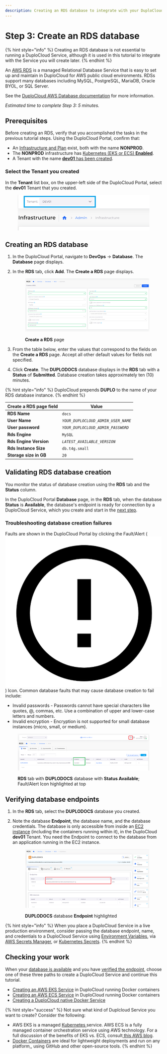 ```yaml
---
description: Creating an RDS database to integrate with your DuploCloud Service
---
```


# Step 3: Create an RDS database

{% hint style="info" %}
Creating an RDS database is not essential to running a DuploCloud Service, although it is used in this tutorial to integrate with the Service you will create later.
{% endhint %}

An [AWS RDS](https://aws.amazon.com/free/database/?trk=83add82a-8e52-4837-bc73-c323da62d78c\&sc\_channel=ps\&ef\_id=CjwKCAjwp6CkBhB\_EiwAlQVyxYi50yWfBj5SSxs6-gaDSqftnxbBO6Plfy0pYWyyxrZ3zI0goU6bLRoCGkQQAvD\_BwE:G:s\&s\_kwcid=AL!4422!3!610000101516!e!!g!!amazon%20database%20hosting!11086562318!108339552363) is a managed Relational Database Service that is easy to set up and maintain in DuploCloud for AWS public cloud environments. RDSs support many databases including MySQL, PostgreSQL, MariaDB, Oracle BYOL, or SQL Server. &#x20;

See the [DuploCloud AWS Database documentation](../aws-services/database/) for more information.

_Estimated time to complete Step 3: 5 minutes._

## Prerequisites <a href="#0-toc-title" id="0-toc-title"></a>

Before creating an RDS, verify that you accomplished the tasks in the previous tutorial steps. Using the DuploCloud Portal, confirm that:

* An [Infrastructure and Plan](step-1-infrastructure.md) exist, both with the name **NONPROD**.
* The **NONPROD** infrastructure has [Kubernetes (EKS or ECS) **Enabled**](step-1-infrastructure.md#check-your-work).&#x20;
* A Tenant with the name [**dev01** has been created](step-2-tenant.md).

### Select the Tenant you created

In the **Tenant** list box, on the upper-left side of the DuploCloud Portal, select the **dev01** Tenant that you created.

<figure><img src="../../.gitbook/assets/tenant_dev01.png" alt=""><figcaption></figcaption></figure>

## Creating an RDS database <a href="#0-toc-title" id="0-toc-title"></a>

1. In the DuploCloud Portal, navigate to **DevOps** -> **Database**. The **Database** page displays.
2.  In the **RDS** tab, click **Add**. The **Create a RDS** page displays.

    <figure><img src="../../.gitbook/assets/AWS_QS_11 (1).png" alt=""><figcaption><p><strong>Create a RDS</strong> page</p></figcaption></figure>
3. From the table below, enter the values that correspond to the fields on the **Create a RDS** page. Accept all other default values for fields not specified.&#x20;
4. Click **Create**. The **DUPLODOCS** database displays in the **RDS** tab with a **Status** of **Submitted**. Database creation takes approximately ten (10) minutes.&#x20;

{% hint style="info" %}
DuploCloud prepends **DUPLO** to the name of your RDS database instance.
{% endhint %}

| Create a RDS page field | Value                               |
| ----------------------- | ----------------------------------- |
| **RDS Name**            | `docs`                              |
| **User Name**           | _`YOUR_DUPLOCLOUD_ADMIN_USER_NAME`_ |
| **User password**       | _`YOUR_DUPLOCLOUD_ADMIN_PASSWORD`_  |
| **Rds Engine**          | `MySQL`                             |
| **Rds Engine Version**  | _`LATEST_AVAILABLE_VERSION`_        |
| **Rds Instance Size**   | `db.t4g.small`                      |
| **Storage size in GB**  | `20`                                |

## Validating RDS database creation <a href="#1-toc-title" id="1-toc-title"></a>

You monitor the status of database creation using the **RDS** tab and the **Status** column.&#x20;

In the DuploCloud Portal **Database** page, in the **RDS** tab, when the database **Status** is **Available**, the database's endpoint is ready for connection by a DuploCloud Service, which you create and start in the [next step](step-4-create-a-rds-database.md#checking-your-work).

### Troubleshooting database creation failures

Faults are shown in the DuploCloud Portal by clicking the Fault/Alert ( <img src="../../.gitbook/assets/alert_exclamation_point_circle_fault_icon.png" alt="" data-size="line"> ) Icon. Common database faults that may cause database creation to fail include:

* Invalid passwords - Passwords cannot have special characters like quotes, @, commas, etc. Use a combination of upper and lower-case letters and numbers.
* Invalid encryption - Encryption is not supported for small database instances (micro, small, or medium).

<figure><img src="../../.gitbook/assets/AWS_QS_14.png" alt=""><figcaption><p><strong>RDS</strong> tab with <strong>DUPLODOCS</strong> database with <strong>Status Available</strong>; Fault/Alert Icon highlighted at top</p></figcaption></figure>

## Verifying database endpoints <a href="#1-toc-title" id="1-toc-title"></a>

1. In the **RDS** tab, select the **DUPLODOCS** database you created.
2.  Note the database **Endpoint**, the database name, and the database credentials. The database is only accessible from inside an [EC2 instance](https://aws.amazon.com/pm/ec2/?trk=36c6da98-7b20-48fa-8225-4784bced9843\&sc\_channel=ps\&ef\_id=CjwKCAjwp6CkBhB\_EiwAlQVyxcW-7lt7SPn1AnahX32vPOCAEtG0fcDA\_uA0N6sH8R\_LGfg0uwcwHxoCPB8QAvD\_BwE:G:s\&s\_kwcid=AL!4422!3!536392622533!e!!g!!aws%20ec2%20instance%20types!11198711716!118263957108) (including the containers running within it), in the DuploCloud **dev01** Tenant. You need the Endpoint to connect to the database from an application running in the EC2 instance.

    <figure><img src="../../.gitbook/assets/AWS_QS_13.png" alt=""><figcaption><p><strong>DUPLODOCS</strong> database <strong>Endpoint</strong> highlighted</p></figcaption></figure>

{% hint style="info" %}
When you place a DuploCloud Service in a live production environment, consider passing the database endpoint, name, and credentials to a DuploCloud Service using [Environment Variables](../use-cases/passing-secrets/passing-config-and-secrets/setting-environment-variables-from-config.md), via [AWS Secrets Manager](https://docs.aws.amazon.com/secretsmanager/latest/userguide/intro.html), or [Kubernetes Secrets](../use-cases/passing-secrets/passing-config-and-secrets/setting-environment-variables-from-config.md#setting-environment-variables-from-a-kubernetes-secret).&#x20;
{% endhint %}

## Checking your work

When your [database is available](step-4-create-a-rds-database.md#1-toc-title) and you have [verified the endpoint](step-4-create-a-rds-database.md#1-toc-title-1), choose one of these three paths to create a DuploCloud Service and continue this tutorial.

* [Creating an AWS EKS Service](quick-start-eks-services/) in DuploCloud running Docker containers
* [Creating an AWS ECS Service](quick-start-ecs-services/) in DuploCloud running Docker containers
* [Creating a DuploCloud native Docker Service](quick-start-duplocloud-docker-services/)

{% hint style="success" %}
Not sure what kind of Duplcloud Service you want to create? Consider the following:

* AWS EKS is a managed [Kubernetes ](https://kubernetes.io/)service. AWS ECS is a fully managed container orchestration service using AWS technology. For a full discussion of the benefits of EKS vs. ECS, consult[ this AWS blog](https://aws.amazon.com/blogs/containers/amazon-ecs-vs-amazon-eks-making-sense-of-aws-container-services/).
* [Docker Containers](https://docs.docker.com/get-started/) are ideal for lightweight deployments and run on any platform,, using GitHub and other open-source tools.
{% endhint %}
